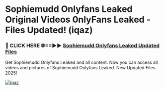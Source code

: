 # Sophiemudd Onlyfans Leaked Original Videos 0nlyFans Leaked - Files Updated! (iqaz)

<h3>🔴 CLICK HERE 🌐==►► <a href="https://tinyurl.com/2wckxsce" rel="nofollow">Sophiemudd Onlyfans Leaked Updated Files</a></h3>

Get Sophiemudd Onlyfans Leaked and all content. Now you can access all videos and pictures of Sophiemudd Onlyfans Leaked. New Updated Files 2025!

[![iqaz](https://i.imgur.com/AFduVYN.gif)](https://tinyurl.com/2wckxsce)
